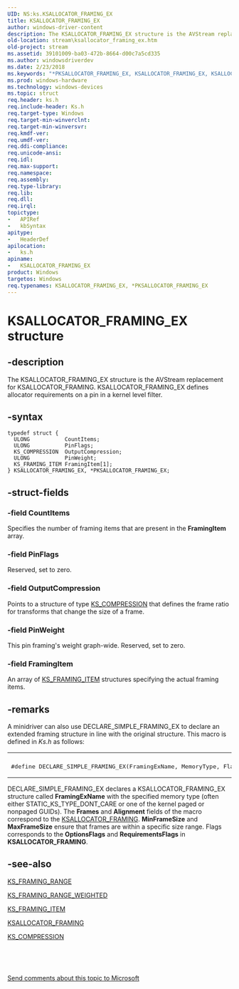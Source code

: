 ```yaml
---
UID: NS:ks.KSALLOCATOR_FRAMING_EX
title: KSALLOCATOR_FRAMING_EX
author: windows-driver-content
description: The KSALLOCATOR_FRAMING_EX structure is the AVStream replacement for KSALLOCATOR_FRAMING. KSALLOCATOR_FRAMING_EX defines allocator requirements on a pin in a kernel level filter.
old-location: stream\ksallocator_framing_ex.htm
old-project: stream
ms.assetid: 39101009-ba03-472b-8664-d00c7a5cd335
ms.author: windowsdriverdev
ms.date: 2/23/2018
ms.keywords: "*PKSALLOCATOR_FRAMING_EX, KSALLOCATOR_FRAMING_EX, KSALLOCATOR_FRAMING_EX structure [Streaming Media Devices], PKSALLOCATOR_FRAMING_EX, PKSALLOCATOR_FRAMING_EX structure pointer [Streaming Media Devices], ks-struct_d2aa8aab-1778-4383-b524-d52e4dd6c4c2.xml, ks/KSALLOCATOR_FRAMING_EX, ks/PKSALLOCATOR_FRAMING_EX, stream.ksallocator_framing_ex"
ms.prod: windows-hardware
ms.technology: windows-devices
ms.topic: struct
req.header: ks.h
req.include-header: Ks.h
req.target-type: Windows
req.target-min-winverclnt: 
req.target-min-winversvr: 
req.kmdf-ver: 
req.umdf-ver: 
req.ddi-compliance: 
req.unicode-ansi: 
req.idl: 
req.max-support: 
req.namespace: 
req.assembly: 
req.type-library: 
req.lib: 
req.dll: 
req.irql: 
topictype:
-	APIRef
-	kbSyntax
apitype:
-	HeaderDef
apilocation:
-	ks.h
apiname:
-	KSALLOCATOR_FRAMING_EX
product: Windows
targetos: Windows
req.typenames: KSALLOCATOR_FRAMING_EX, *PKSALLOCATOR_FRAMING_EX
---
```


# KSALLOCATOR_FRAMING_EX structure


## -description


The KSALLOCATOR_FRAMING_EX structure is the AVStream replacement for KSALLOCATOR_FRAMING. KSALLOCATOR_FRAMING_EX defines allocator requirements on a pin in a kernel level filter.


## -syntax


````
typedef struct {
  ULONG           CountItems;
  ULONG           PinFlags;
  KS_COMPRESSION  OutputCompression;
  ULONG           PinWeight;
  KS_FRAMING_ITEM FramingItem[1];
} KSALLOCATOR_FRAMING_EX, *PKSALLOCATOR_FRAMING_EX;
````


## -struct-fields




### -field CountItems

Specifies the number of framing items that are present in the <b>FramingItem</b> array.


### -field PinFlags

Reserved, set to zero.


### -field OutputCompression

Points to a structure of type <a href="..\ks\ns-ks-ks_compression.md">KS_COMPRESSION</a> that defines the frame ratio for transforms that change the size of a frame.


### -field PinWeight

This pin framing's weight graph-wide. Reserved, set to zero.


### -field FramingItem

An array of <a href="..\ks\ns-ks-ks_framing_item.md">KS_FRAMING_ITEM</a> structures specifying the actual framing items.


## -remarks



A minidriver can also use DECLARE_SIMPLE_FRAMING_EX to declare an extended framing structure in line with the original structure. This macro is defined in <i>Ks.h</i> as follows:

<div class="code"><span codelanguage=""><table>
<tr>
<th></th>
</tr>
<tr>
<td>
<pre>#define DECLARE_SIMPLE_FRAMING_EX(FramingExName, MemoryType, Flags, Frames, Alignment, MinFrameSize, MaxFrameSize) const KSALLOCATOR_FRAMING_EX FramingExName</pre>
</td>
</tr>
</table></span></div>
DECLARE_SIMPLE_FRAMING_EX declares a KSALLOCATOR_FRAMING_EX structure called <b>FramingExName</b> with the specified memory type (often either STATIC_KS_TYPE_DONT_CARE or one of the kernel paged or nonpaged GUIDs). The <b>Frames</b> and <b>Alignment</b> fields of the macro correspond to the <a href="..\ks\ns-ks-ksallocator_framing.md">KSALLOCATOR_FRAMING</a>. <b>MinFrameSize</b> and <b>MaxFrameSize</b> ensure that frames are within a specific size range. Flags corresponds to the <b>OptionsFlags</b> and <b>RequirementsFlags</b> in <b>KSALLOCATOR_FRAMING</b>.




## -see-also

<a href="..\ks\ns-ks-ks_framing_range.md">KS_FRAMING_RANGE</a>



<a href="..\ks\ns-ks-ks_framing_range_weighted.md">KS_FRAMING_RANGE_WEIGHTED</a>



<a href="..\ks\ns-ks-ks_framing_item.md">KS_FRAMING_ITEM</a>



<a href="..\ks\ns-ks-ksallocator_framing.md">KSALLOCATOR_FRAMING</a>



<a href="..\ks\ns-ks-ks_compression.md">KS_COMPRESSION</a>



 

 

<a href="mailto:wsddocfb@microsoft.com?subject=Documentation%20feedback [stream\stream]:%20KSALLOCATOR_FRAMING_EX structure%20 RELEASE:%20(2/23/2018)&amp;body=%0A%0APRIVACY STATEMENT%0A%0AWe use your feedback to improve the documentation. We don't use your email address for any other purpose, and we'll remove your email address from our system after the issue that you're reporting is fixed. While we're working to fix this issue, we might send you an email message to ask for more info. Later, we might also send you an email message to let you know that we've addressed your feedback.%0A%0AFor more info about Microsoft's privacy policy, see http://privacy.microsoft.com/en-us/default.aspx." title="Send comments about this topic to Microsoft">Send comments about this topic to Microsoft</a>

